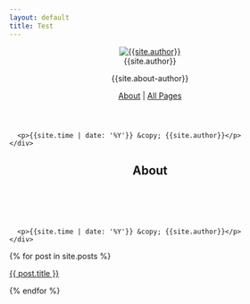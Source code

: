 ```yaml
---
layout: default
title: Test
---
```

<aside class="sidebar">
  <header>
    <div class="about">
      <div class="cover-author-image">
        <a href="{{site.baseurl}}/"><img src="{{site.baseurl}}/assets/img/{% if site.author-img %}{{site.author-img}}{% endif %}" alt="{{site.author}}"></a>
      </div>
      <div class="author-name">{{site.author}}</div>
      <p>{{site.about-author}}</p>
      <p><a href="/about">About</a> | 
      <a href="/all-pages">All Pages</a></p>
    </div>
  </header> <!-- End Header -->
  <footer>
     <div class="copyright">
      
      <p>{{site.time | date: '%Y'}} &copy; {{site.author}}</p>
    </div>
  </footer> <!-- End Footer -->
</aside> <!-- End Sidebar -->
<div class="content-box clearfix">
  <article class="article-page">
  <div class="page-content">
    <div class="wrap-content">
      <header class="header-page">
        <h1 class="page-title">About</h1>
        <div class="page-date"><span>&nbsp;&nbsp;&nbsp;&nbsp;</span></div>
      </header>
      
      <p>{{site.time | date: '%Y'}} &copy; {{site.author}}</p>
    </div>

<div class="content-box clearfix">
  {% for post in site.posts %}
  <span><p><a href="{{ post.url }}">{{ post.title }}</a></p></span>
  {% endfor %}
    </div> <!-- End Wrap Content -->
  </div> <!-- End Page Content -->
</article> <!-- End Article Page -->
</div>
